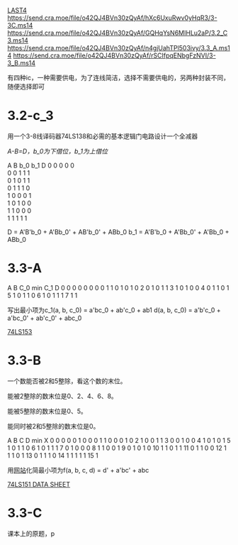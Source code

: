 [LAST4](https://send.cra.moe/file/C4zRyVhNzITzyc4v/VZ1zqbc0dzcXBYhZ/LAST4.rar)
https://send.cra.moe/file/o42QJ4BVn30zQyAf/hXc6UxuRwv0yHqR3/3-3C.ms14
https://send.cra.moe/file/o42QJ4BVn30zQyAf/GQHqYsN6MIHLu2aP/3.2_C3.ms14
https://send.cra.moe/file/o42QJ4BVn30zQyAf/n4gjUahTPl503ivy/3.3_A.ms14
https://send.cra.moe/file/o42QJ4BVn30zQyAf/rSCIfpqENbgFzNVI/3-3_B.ms14

有四种ic，一种需要供电，为了连线简洁，选择不需要供电的，另两种封装不同，随便选择即可


# 3.2-c_3
用一个3-8线译码器74LS138和必需的基本逻辑门电路设计一个全减器

*A-B=D，b_0为下借位，b_1为上借位*

A B b_0 b_1 D
0 0  0   0  0    
0 0  1   1  1   
0 1  0   1  1    
0 1  1   1  0    
1 0  0   0  1    
1 0  1   0  0    
1 1  0   0  0    
1 1  1   1  1    

D = A'B'b_0 + A'Bb_0' + AB'b_0' + ABb_0
b_1 = A'B'b_0 + A'Bb_0' + A'Bb_0 + ABb_0

# 3.3-A

A B C_0 min C_1 D
0 0 0   0    0  0
0 0 1   1    0  1
0 1 0   2    0  1
0 1 1   3    1  0
1 0 0   4    0  1
1 0 1   5    1  0
1 1 0   6    1  0
1 1 1   7    1  1

写出最小项为c_1(a, b, c_0) = a'bc_0 + ab'c_0 + ab1
d(a, b, c_0) = a'b'c_0 + a'bc_0' + ab'c_0' + abc_0

[74LS153](https://www.ti.com/lit/ds/symlink/sn74ls153.pdf?ts=1682319146544&ref_url=https%253A%252F%252Fwww.google.com%252F)



# 3.3-B
一个数能否被2和5整除，看这个数的末位。

能被2整除的数末位是0、2、4、6、8。

能被5整除的数末位是0、5。

能同时被2和5整除的数末位是0。

A B C D min X 
0 0 0 0   0 1
0 0 0 1   1 0
0 0 1 0   2 1 
0 0 1 1   3 0
0 1 0 0   4 1
0 1 0 1   5 1
0 1 1 0   6 1
0 1 1 1   7 0
1 0 0 0   8 1
1 0 0 1   9 0
1 0 1 0  10 1
1 0 1 1  11 0
1 1 0 0  12 1
1 1 0 1  13 0
1 1 1 0  14 1
1 1 1 1  15 1

用[网站](https://www.charlie-coleman.com/experiments/kmap/)化简最小项为f(a, b, c, d) = d' + a'bc' + abc

[74LS151 DATA SHEET](https://www.ti.com/lit/ds/symlink/sn54s151.pdf?ts=1682317387216&ref_url=https%253A%252F%252Fwww.google.com%252F)

# 3.3-C
课本上的原题，p